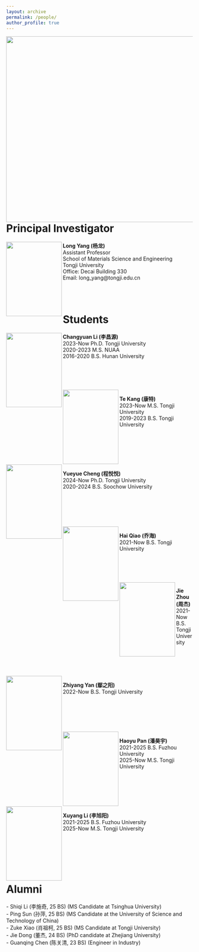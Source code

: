 ```yaml
---
layout: archive
permalink: /people/
author_profile: true
---
```

<image align="left" width="700" height="500" src="/images/people/total.jpg">
<br>
<br>
<br>
<br>
<br>
<br>
<br>
<br>
<br>
<br>
<br>
<br>
<br>
<br>
<br>
<br>
<br>
<br>
<br>

<h1>Principal Investigator</h1>

<image align="left" width="150" height="200" src="/images/people/yanglong.jpeg">
<p>
<b>Long Yang (杨龙)</b> <br>
Assistant Professor <br>
School of Materials Science and Engineering <br>
Tongji University <br>
Office: Decai Building 330 <br>
Email: long_yang@tongji.edu.cn <br>
</p>
<br>


<br>
<h1>Students</h1>

<image align="left" width="150" height="200" src="/images/people/lichangyuan.png">
<p>
<b>Changyuan Li (李昌源)</b> <br>
2023-Now Ph.D. Tongji University <br>
2020-2023 M.S. NUAA <br>
2016-2020 B.S. Hunan University <br>
</p>
<br>
<br>
<br>
<br>

<image align="left" width="150" height="200" src="/images/people/kangte.jpeg">
<p>
<b>Te Kang (康特)</b> <br>
2023-Now M.S. Tongji University <br>
2019-2023 B.S. Tongji University <br>
</p>
<br>
<br>
<br>
<br>
<br>

<image align="left" width="150" height="200" src="/images/people/chengyueyue.jpeg">
<p>
<b>Yueyue Cheng (程悦悦)</b> <br>
2024-Now Ph.D. Tongji University <br>
2020-2024 B.S. Soochow University <br>
</p>
<br>
<br>
<br>
<br>
<br>

<image align="left" width="150" height="200" src="/images/people/qiaohai.png">
<p>
<b>Hai Qiao (乔海)</b> <br>
2021-Now B.S. Tongji University <br>
</p>
<br>
<br>
<br>
<br>

<image align="left" width="150" height="200" src="/images/people/zhoujie.png">
<p>
<b>Jie Zhou (周杰)</b> <br>
2021-Now B.S. Tongji University <br>
</p>
<br>
<br>
<br>
<br>

<image align="left" width="150" height="200" src="/images/people/yanzhiyang.jpg">
<p>
<b>Zhiyang Yan (鄢之阳)</b> <br>
2022-Now B.S. Tongji University <br>
</p>
<br>
<br>
<br>
<br>
<br>

<image align="left" width="150" height="200" src="/images/people/panhaoyu.jpeg">
<p>
<b>Haoyu Pan (潘昊宇)</b> <br>
2021-2025 B.S. Fuzhou University <br>
2025-Now M.S. Tongji University <br>
</p>
<br>
<br>
<br>
<br>
<br>

<image align="left" width="150" height="200" src="/images/people/lixuyang.jpeg">
<p>
<b>Xuyang Li (李旭阳)</b> <br>
2021-2025 B.S. Fuzhou University <br>
2025-Now M.S. Tongji University <br>
</p>
<br>
<br>
<br>
<br>
<br>


<h1>Alumni</h1>
- Shiqi Li (李施奇, 25 BS) (MS Candidate at Tsinghua University)
<br>
- Ping Sun (孙萍, 25 BS) (MS Candidate at the University of Science and Technology of China)
<br>
- Zuke Xiao (肖祖柯, 25 BS) (MS Candidate at Tongji University)
<br>
- Jie Dong (董杰, 24 BS) (PhD candidate at Zhejiang University)
<br>
- Guanqing Chen (陈关清, 23 BS) (Engineer in Industry)
<br>
<br>

